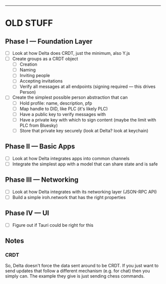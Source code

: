 




---

# OLD STUFF

## Phase I — Foundation Layer

- [ ] Look at how Delta does CRDT, just the minimum, also Y.js
- [ ] Create groups as a CRDT object
  - [ ] Creation
  - [ ] Naming
  - [ ] Inviting people
  - [ ] Accepting invitations
  - [ ] Verify all messages at all endpoints (signing required — this drives Person)
- [ ] Create the simplest possible person abstraction that can
  - [ ] Hold profile: name, description, pfp
  - [ ] Map handle to DID, like PLC (it's likely PLC)
  - [ ] Have a public key to verify messages with
  - [ ] Have a private key with which to sign content (maybe the limit with PLC from Bluesky)
  - [ ] Store that private key securely (look at Delta? look at keychain)

## Phase II — Basic Apps

- [ ] Look at how Delta integrates apps into common channels
- [ ] Integrate the simplest app with a model that can share state and is safe

## Phase III — Networking

- [ ] Look at how Delta integrates with its networking layer (JSON-RPC API)
- [ ] Build a simple iroh.network that has the right properties

## Phase IV — UI

- [ ] Figure out if Tauri could be right for this

## Notes

### CRDT
So, Delta doesn't force the data sent around to be CRDT. If you just want to send updates
that follow a different mechanism (e.g. for chat) then you simply can. The example they
give is just sending chess commands.
